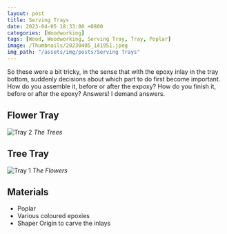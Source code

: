 ```yaml
---
layout: post
title: Serving Trays
date: 2023-04-05 18:33:00 +0800
categories: [Woodworking]
tags: [Wood, Woodworking, Serving Tray, Tray, Poplar]
image: /Thumbnails/20230405_141951.jpeg
img_path: "/assets/img/posts/Serving Trays"
---
```


So these were a bit tricky, in the sense that with the epoxy inlay in the tray bottom, suddenly decisions about which part to do first become important.  How do you assemble it, before or after the expoxy?  How do you finish it, before or after the epoxy?  Answers!  I demand answers.

## Flower Tray

![Tray 2][Tray 2]
_The Trees_

## Tree Tray

![Tray 1][Tray 1]
_The Flowers_

## Materials

- Poplar
- Various coloured epoxies
- Shaper Origin to carve the inlays

[Tray 1]: 20230405_141951.jpeg
[Tray 2]: 20230405_141946.jpeg
